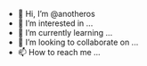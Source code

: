 - 👋 Hi, I’m @anotheros
- 👀 I’m interested in ...
- 🌱 I’m currently learning ...
- 💞️ I’m looking to collaborate on ...
- 📫 How to reach me ...

<!---
anotheros/anotheros is a ✨ special ✨ repository because its `README.md` (this file) appears on your GitHub profile.
You can click the Preview link to take a look at your changes.
--->
